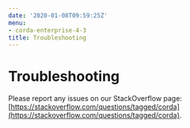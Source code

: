 ```yaml
---
date: '2020-01-08T09:59:25Z'
menu:
- corda-enterprise-4-3
title: Troubleshooting
---
```



# Troubleshooting

Please report any issues on our StackOverflow page: [https://stackoverflow.com/questions/tagged/corda](https://stackoverflow.com/questions/tagged/corda).


